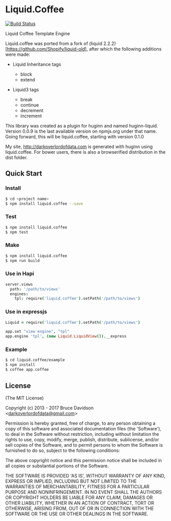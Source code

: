 # Liquid.Coffee

[![Build Status](https://travis-ci.org/darkoverlordofdata/liquid.coffee.svg?branch=master)](https://travis-ci.org/darkoverlordofdata/liquid.coffee)

Liquid Coffee Template Engine

Liquid.coffee was ported from a fork of (liquid 2.2.2) [https://github.com/Shopify/liquid-old], after which the following additions were made:

- Liquid Inheritance tags

    + block
    + extend

- Liquid3 tags

    + break
    + continue
    + decrement
    + increment

This library was created as a plugin for huginn and named huginn-liquid.
Version 0.0.9 is the last available version on npmjs.org under that name.
Going forward, this will be liquid.coffee, starting with version 0.1.0

My site, http://darkoverlordofdata.com is generated with huginn using liquid.coffee.
For bower users, there is also a browserified distribution in the dist folder.



## Quick Start

### Install

```bash
$ cd <project name>
$ npm install liquid.coffee --save
```

### Test

```bash
$ npm install liquid.coffee
$ npm test
```

### Make

```bash
$ npm install liquid.coffee
$ npm run build
```

### Use in Hapi

```coffee
server.views
  path: '/path/to/views'
  engines:
    tpl: require('liquid.coffee').setPath('/path/to/views')

```
### Use in expressjs

```coffee
Liquid = require('liquid.coffee').setPath('/path/to/views')

app.set "view engine", "tpl"
app.engine 'tpl', (new Liquid.LiquidView()).__express

```

### Example
```bash
$ cd liquid.coffee/example
$ npm install
$ coffee app.coffee
```


## License

(The MIT License)

Copyright (c) 2013 - 2017 Bruce Davidson &lt;darkoverlordofdata@gmail.com&gt;

Permission is hereby granted, free of charge, to any person obtaining
a copy of this software and associated documentation files (the
'Software'), to deal in the Software without restriction, including
without limitation the rights to use, copy, modify, merge, publish,
distribute, sublicense, and/or sell copies of the Software, and to
permit persons to whom the Software is furnished to do so, subject to
the following conditions:

The above copyright notice and this permission notice shall be
included in all copies or substantial portions of the Software.

THE SOFTWARE IS PROVIDED 'AS IS', WITHOUT WARRANTY OF ANY KIND,
EXPRESS OR IMPLIED, INCLUDING BUT NOT LIMITED TO THE WARRANTIES OF
MERCHANTABILITY, FITNESS FOR A PARTICULAR PURPOSE AND NONINFRINGEMENT.
IN NO EVENT SHALL THE AUTHORS OR COPYRIGHT HOLDERS BE LIABLE FOR ANY
CLAIM, DAMAGES OR OTHER LIABILITY, WHETHER IN AN ACTION OF CONTRACT,
TORT OR OTHERWISE, ARISING FROM, OUT OF OR IN CONNECTION WITH THE
SOFTWARE OR THE USE OR OTHER DEALINGS IN THE SOFTWARE.
